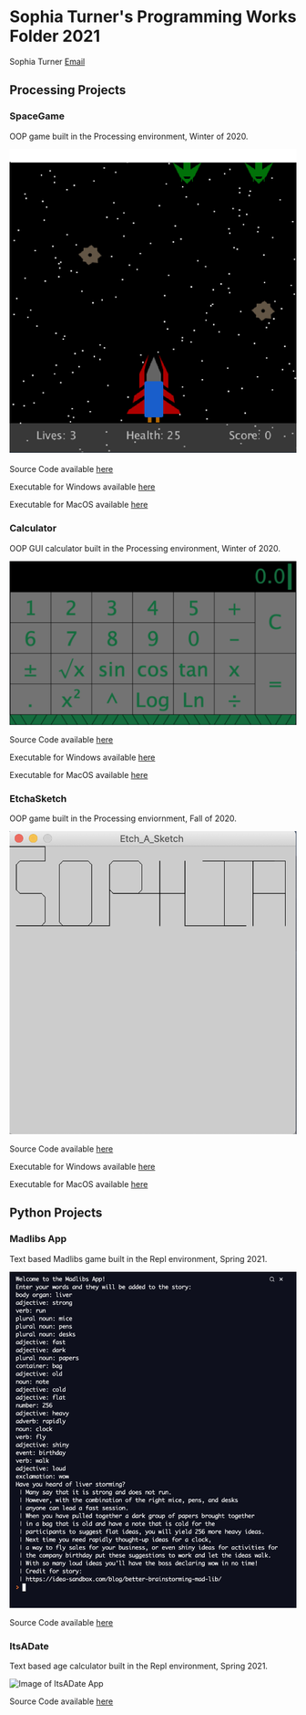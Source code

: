 # Sophia Turner's Programming Works Folder 2021
Sophia Turner [Email](mailto:squeakerwheek@gmail.com)

## Processing Projects

### SpaceGame
OOP game built in the Processing environment, Winter of 2020.

![Image of SpaceGame](https://github.com/sophturn/ProgrammingPortfolio/blob/gh-pages/images/spacegame.png?raw=true)

Source Code available [here](https://github.com/sophturn/ProgrammingPortfolio/tree/gh-pages/src/SpaceGame)

Executable for Windows available [here](https://github.com/sophturn/ProgrammingPortfolio/blob/gh-pages/src/SpaceGame/application.windows64.zip)

Executable for MacOS available [here](https://github.com/sophturn/ProgrammingPortfolio/blob/gh-pages/src/SpaceGame/application.macosx.zip)

### Calculator
OOP GUI calculator built in the Processing environment, Winter of 2020.

![Image of Calculator](https://github.com/sophturn/ProgrammingPortfolio/blob/gh-pages/images/calculator.png)

Source Code available [here](https://github.com/sophturn/ProgrammingPortfolio/tree/gh-pages/src/Calculator)

Executable for Windows available [here](https://github.com/sophturn/ProgrammingPortfolio/blob/gh-pages/src/Calculator/application.windows64.zip)

Executable for MacOS available [here](https://github.com/sophturn/ProgrammingPortfolio/blob/gh-pages/src/Calculator/application.macosx.zip)

### EtchaSketch
OOP game built in the Processing enviornment, Fall of 2020.

![Image of EtchaSketch](https://github.com/sophturn/ProgrammingPortfolio/blob/gh-pages/images/EtchaSketch.png)

Source Code available [here](https://github.com/sophturn/ProgrammingPortfolio/tree/gh-pages/src/EtchaSketch/Etch_A_Sketch)

Executable for Windows available [here](https://github.com/sophturn/ProgrammingPortfolio/blob/gh-pages/src/EtchaSketch/application.windows64.zip)

Executable for MacOS available [here](https://github.com/sophturn/ProgrammingPortfolio/blob/gh-pages/src/EtchaSketch/application.macosx.zip)

## Python Projects

### Madlibs App
Text based Madlibs game built in the Repl environment, Spring 2021.

![Image of Madlibs App](https://github.com/sophturn/ProgrammingPortfolio/blob/gh-pages/images/madlibsapp.png?raw=true)

Source Code available [here](https://github.com/sophturn/ProgrammingPortfolio/tree/gh-pages/src/ConsoleMadlibsApp)

### ItsADate
Text based age calculator built in the Repl environment, Spring 2021.

![Image of ItsADate App]()

Source Code available [here](https://github.com/sophturn/ProgrammingPortfolio/tree/gh-pages/src/ItsADate)
